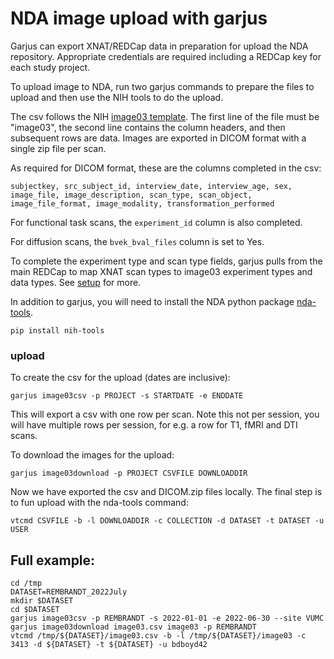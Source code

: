 # NDA image upload with garjus

Garjus can export XNAT/REDCap data in preparation for upload the NDA repository. Appropriate credentials are required including a REDCap key for each study project.

To upload image to NDA, run two garjus commands to prepare the files to upload and then use the NIH tools to do the upload.

The csv follows the NIH [image03 template](https://nda.nih.gov/api/datadictionary/v2/datastructure/image03/template). The first line of the file must be "image03", the second line contains the column headers, and then subsequent rows are data. Images are exported in DICOM format with a single zip file per scan. 

As required for DICOM format, these are the columns completed in the csv:

```
subjectkey, src_subject_id, interview_date, interview_age, sex, image_file, image_description, scan_type, scan_object, image_file_format, image_modality, transformation_performed
```

For functional task scans, the ```experiment_id``` column is also completed.

For diffusion scans, the ```bvek_bval_files``` column is set to Yes.

To complete the experiment type and scan type fields, garjus pulls from the main REDCap to map XNAT scan types to image03 experiment types and data types. See [setup](docs/setup.md) for more.

In addition to garjus, you will need to install the NDA python package [nda-tools](https://github.com/NDAR/nda-tools).

```
pip install nih-tools
```

### upload

To create the csv for the upload (dates are inclusive):

```
garjus image03csv -p PROJECT -s STARTDATE -e ENDDATE
```

This will export a csv with one row per scan. Note this not per session, you will have multiple rows per session, for e.g. a row for T1, fMRI and DTI scans.

To download the images for the upload:

```
garjus image03download -p PROJECT CSVFILE DOWNLOADDIR
```

Now we have exported the csv and DICOM.zip files locally. The final step is to fun upload with the nda-tools command:

```
vtcmd CSVFILE -b -l DOWNLOADDIR -c COLLECTION -d DATASET -t DATASET -u USER
```



## Full example:

```
cd /tmp
DATASET=REMBRANDT_2022July
mkdir $DATASET
cd $DATASET
garjus image03csv -p REMBRANDT -s 2022-01-01 -e 2022-06-30 --site VUMC
garjus image03download image03.csv image03 -p REMBRANDT
vtcmd /tmp/${DATASET}/image03.csv -b -l /tmp/${DATASET}/image03 -c 3413 -d ${DATASET} -t ${DATASET} -u bdboyd42
```

